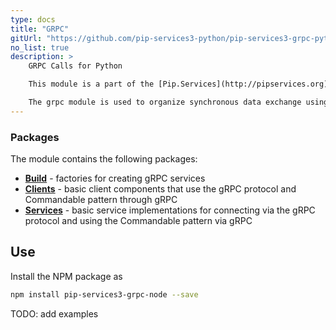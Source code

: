 ```yaml
---
type: docs
title: "GRPC"
gitUrl: "https://github.com/pip-services3-python/pip-services3-grpc-python"
no_list: true
description: > 
    GRPC Calls for Python

    This module is a part of the [Pip.Services](http://pipservices.org) polyglot microservices toolkit.

    The grpc module is used to organize synchronous data exchange using calls through the gRPC protocol. It has implementations of both the server and client parts.
---
```



### Packages

The module contains the following packages:

- [**Build**](build) - factories for creating gRPC services
- [**Clients**](clients) - basic client components that use the gRPC protocol and Commandable pattern through gRPC
- [**Services**](services) - basic service implementations for connecting via the gRPC protocol and using the Commandable pattern via gRPC


## Use

Install the NPM package as
```bash
npm install pip-services3-grpc-node --save
```

TODO: add examples